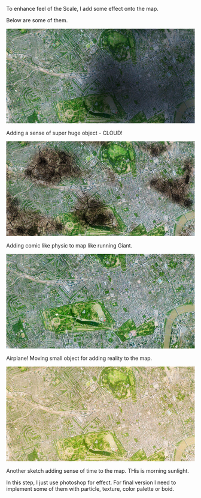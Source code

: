 To enhance feel of the Scale, I add some effect onto the map.

Below are some of them.

![Feel of Scale](../project_images/sketches/sketch_012_cloudy.jpg?raw=true "Example Image")

Adding a sense of super huge object - CLOUD!


![Feel of Scale](../project_images/sketches/sketch_013_ruined.jpg?raw=true "Example Image")

Adding comic like physic to map like running Giant.


![Feel of Scale](../project_images/sketches/sketch_015_airplane.jpg?raw=true "Example Image")

Airplane! Moving small object for adding reality to the map.


![Feel of Scale](../project_images/sketches/sketch_014_morning.jpg?raw=true "Example Image")

Another sketch adding sense of time to the map. THis is morning sunlight.

In this step, I just use photoshop for effect. For final version I need to implement some of them with particle, texture, color palette or boid.


